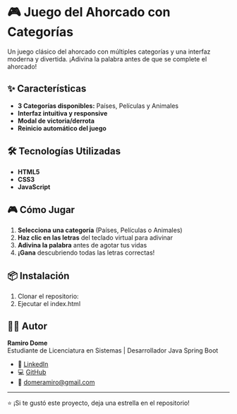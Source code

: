# 🎮 Juego del Ahorcado con Categorías

Un juego clásico del ahorcado con múltiples categorías y una interfaz moderna y divertida. ¡Adivina la palabra antes de que se complete el ahorcado!

## ✨ Características

- **3 Categorías disponibles:** Países, Películas y Animales
- **Interfaz intuitiva y responsive**
- **Modal de victoria/derrota**
- **Reinicio automático del juego**

## 🛠️ Tecnologías Utilizadas

- **HTML5** 
- **CSS3**
- **JavaScript** 

## 🎮 Cómo Jugar

1. **Selecciona una categoría** (Países, Películas o Animales)
2. **Haz clic en las letras** del teclado virtual para adivinar
3. **Adivina la palabra** antes de agotar tus vidas
4. **¡Gana** descubriendo todas las letras correctas!

## 📦 Instalación

1. Clonar el repositorio:
2. Ejecutar el index.html

## 👨‍💻 Autor

**Ramiro Dome**  
Estudiante de Licenciatura en Sistemas | Desarrollador Java Spring Boot

- 🔗 [LinkedIn](https://www.linkedin.com/in/ramiro-dome)
- 💻 [GitHub](https://github.com/RamiroDome1)
- 📧 domeramiro@gmail.com

---

⭐ ¡Si te gustó este proyecto, deja una estrella en el repositorio!
